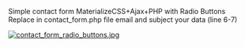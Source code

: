 
Simple contact form MaterializeCSS+Ajax+PHP with Radio Buttons<br />
Replace in contact_form.php file email and subject your data (line 6-7)<br />

[![contact_form_radio_buttons.jpg](https://s25.postimg.cc/8kv4kdwyn/contact_form_radio_buttons.jpg)](https://postimg.cc/image/ovv8gp9gb/)

